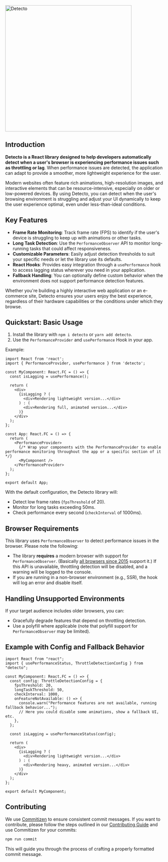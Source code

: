 <img src="https://cdn.arbatov.dev/0bTb5NZmT68yMPrQKyo8YaVkUnch29JlZTdgjjsmI91pn1Zes0LsseSaDnLnfz5muNpZuDBXYIVmQ7bG4LcxrDFcFCYYQiEjQYdx.png" width="400"  alt="Detecto">

## Introduction

**Detecto is a React library designed to help developers automatically detect when a user's browser is experiencing performance issues such as throttling or lag**. When performance issues are detected, the application can adapt to provide a smoother, more lightweight experience for the user.

Modern websites often feature rich animations, high-resolution images, and interactive elements that can be resource-intensive, especially on older or low-powered devices. By using Detecto, you can detect when the user's browsing environment is struggling and adjust your UI dynamically to keep the user experience optimal, even under less-than-ideal conditions.

## Key Features

- **Frame Rate Monitoring**: Track frame rate (FPS) to identify if the user's device is struggling to keep up with animations or other tasks.
- **Long Task Detection**: Use the `PerformanceObserver` API to monitor long-running tasks that could affect responsiveness.
- **Customizable Parameters**: Easily adjust detection thresholds to suit your specific needs or let the library use its defaults.
- **React Hooks**: Provides easy integration through a `usePerformance` hook to access lagging status wherever you need in your application.
- **Fallback Handling**: You can optionally define custom behavior when the environment does not support performance detection features.

Whether you're building a highly interactive web application or an e-commerce site, Detecto ensures your users enjoy the best experience, regardless of their hardware capabilities or the conditions under which they browse.

## Quickstart: Basic Usage

1. Install the library with `npm i detecto` or `yarn add detecto`.
2. Use the `PerformanceProvider` and `usePerformance` Hook in your app.

Example:

```tsx
import React from 'react';
import { PerformanceProvider, usePerformance } from 'detecto';

const MyComponent: React.FC = () => {
  const isLagging = usePerformance();

  return (
    <div>
      {isLagging ? (
        <div>Rendering lightweight version...</div>
      ) : (
        <div>Rendering full, animated version...</div>
      )}
    </div>
  );
};

const App: React.FC = () => {
  return (
    <PerformanceProvider>
      {/* Wrap your components with the PerformanceProvider to enable performance monitoring throughout the app or a specific section of it */}
      <MyComponent />
    </PerformanceProvider>
  );
};

export default App;
```

With the default configuration, the Detecto library will:

- Detect low frame rates (`fpsThreshold` of 20).
- Monitor for long tasks exceeding 50ms.
- Check performance every second (`checkInterval` of 1000ms).

## Browser Requirements
This library uses `PerformanceObserver` to detect performance issues in the browser. Please note the following:

- The library **requires** a modern browser with support for `PerformanceObserver`. (Basically [all browsers since 2015](https://developer.mozilla.org/en-US/docs/Web/API/PerformanceObserver) support it.) If this API is unavailable, throttling detection will be disabled, and a warning will be logged to the console.
- If you are running in a non-browser environment (e.g., SSR), the hook will log an error and disable itself.

## Handling Unsupported Environments
If your target audience includes older browsers, you can:

- Gracefully degrade features that depend on throttling detection.
- Use a polyfill where applicable (note that polyfill support for `PerformanceObserver` may be limited).

## Example with Config and Fallback Behavior

```tsx
import React from "react";
import { usePerformanceStatus, ThrottleDetectionConfig } from "detecto";

const MyComponent: React.FC = () => {
  const config: ThrottleDetectionConfig = {
    fpsThreshold: 20,
    longTaskThreshold: 50,
    checkInterval: 1000,
    onFeatureNotAvailable: () => {
      console.warn("Performance features are not available, running fallback behavior...");
      // Here you could disable some animations, show a fallback UI, etc.
    },
  };

  const isLagging = usePerformanceStatus(config);

  return (
    <div>
      {isLagging ? (
        <div>Rendering lightweight version...</div>
      ) : (
        <div>Rendering heavy, animated version...</div>
      )}
    </div>
  );
};

export default MyComponent;
```

## Contributing
We use [Commitizen](https://github.com/commitizen/cz-cli) to ensure consistent commit messages. If you want to contribute, please follow the steps outlined in our [Contributing Guide](./CONTRIBUTING.md) and use Commitizen for your commits:

```bash
npm run commit
```

This will guide you through the process of crafting a properly formatted commit message.
